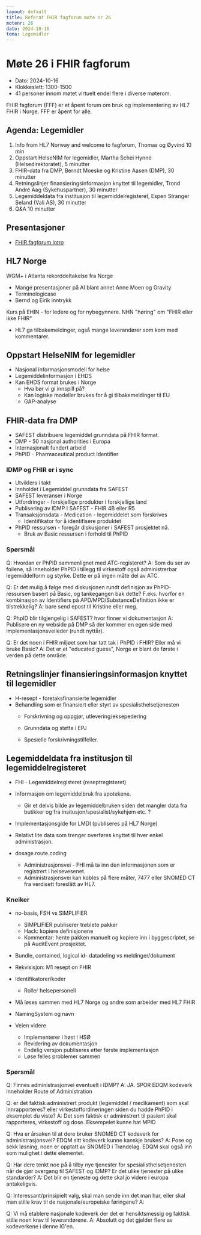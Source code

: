 ```yaml
---
layout: default
title: Referat FHIR fagforum møte nr 26
motenr: 26
dato: 2024-10-16
tema: Legemidler
---
```


# Møte 26 i FHIR fagforum

* Dato: 2024-10-16
* Klokkeslett: 1300-1500
* 41 personer innom møtet virtuelt endel flere i diverse møterom.

FHIR fagforum (FFF) er et åpent forum om bruk og implementering av HL7 FHIR i Norge. FFF er åpent for alle.

## Agenda: Legemidler

1. Info from HL7 Norway and welcome to fagforum, Thomas og Øyvind 10 min
2. Oppstart HelseNIM for legemidler, Martha Schei Hynne (Helsedirektoratet), 5 minutter
3. FHIR-data fra DMP, Berndt Moeske og Kristine Aasen (DMP), 30 minutter
4. Retningslinjer finansieringsinformasjon knyttet til legemidler, Trond André Aag (Sykehuspartner), 30 minutter
5. Legemiddeldata fra institusjon til legemiddelregisteret, Espen Stranger Seland (Vali AS), 30 minutter
6. Q&A 10 minutter

## Presentasjoner

* [FHIR fagforum intro](../docs/FHIR-faglig-forum/presentasjon/2024-10-16-FHIR-fagforum-26.pdf)

## HL7 Norge

WGM+ i Atlanta rekorddeltakelse fra Norge

* Mange presentasjoner på AI blant annet Anne Moen og Gravity
* Terminologicase
* Bernd og Eirik inntrykk

Kurs på EHIN - for ledere og for nybegynnere.
NHN "høring" om "FHIR eller ikke FHIR"

* HL7 ga tilbakemeldinger, også mange leverandører som kom med kommentarer.

## Oppstart HelseNIM for legemidler

* Nasjonal informasjonsmodell for helse
* Legemiddelinformasjon i EHDS
* Kan EHDS format brukes i Norge
  * Hva bør vi gi innspill på?
  * Kan logiske modeller brukes for å gi tilbakemeldinger til EU
  * GAP-analyse

## FHIR-data fra DMP

* SAFEST distribuere legemiddel grunndata på FHIR format.
* DMP - 50 nasjonal authorities i Europa
* Internasjonalt fundert arbeid
* PhPID - Pharmaceutical product Identifier

### IDMP og FHIR er i sync

* Utviklers i takt
* Innholdet i Legemiddel grunndata fra SAFEST
* SAFEST leveranser i Norge
* Utfordringer - forskjellige produkter i forskjellige land
* Publisering av IDMP I SAFEST - FHIR 4B eller R5
* Transaksjonsdata - Medication - legemiddelet som forskrives
  * Identifikator for å identifisere produktet
* PhPID ressursen - foregår diskusjoner i SAFEST prosjektet nå.
  * Bruk av Basic ressursen i forhold til PhPID

### Spørsmål

Q: Hvordan er PhPID sammenlignet med ATC-registeret?
A: Som du ser av foilene, så inneholder PhPID i tillegg til virkestoff også administrerbar legemiddelform og styrke. Dette er på ingen måte del av ATC.

Q: Er det mulig å følge med diskusjonen rundt definisjon av PhPID-ressursen basert på Basic, og tankegangen bak dette? F.eks. hvorfor en kombinasjon av Identifiers på APD/MPD/SubstanceDefinition ikke er tilstrekkelig?
A:  bare send epost til Kristine eller meg.

Q: PhpID blir tilgjengelig i SAFEST? hvor finner vi dokumentasjon
A: Publisere en ny webside på DMP så der kommer en egen side med implementasjonsveileder (rundt nyttår).

Q: Er det noen i FHIR miljøet som har tatt tak i PhPID i FHIR? Eller må vi bruke Basic?
A: Det er et "educated guess", Norge er blant de første i verden på dette område.

## Retningslinjer finansieringsinformasjon knyttet til legemidler

* H-resept - foretaksfinansierte legemidler
* Behandling som er finansiert eller styrt av spesialisthelsetjenesten
  * Forskrivning og oppgjør, utlevering/eksepedering
  * Grunndata og støtte i EPJ
  
  * Spesielle forskrivningstilfeller.

## Legemiddeldata fra institusjon til legemiddelregisteret

* FHI - Legemiddelregisteret (reseptregisteret)
* Informasjon om legemiddelbruk fra apotekene.
  * Gir et delvis bilde av legemiddelbruken siden det mangler data fra butikker og fra insitusjon/spesialist/sykehjem etc. ?

* Implementasjonsgide for LMDI (publiseres på HL7 Norge)
* Relativt lite data som trenger overføres knyttet til hver enkel administrasjon.
* dosage.route.coding
  * Administrasjonsvei - FHI må ta inn den informasjonen som er registrert i helsevesenet.
  * Administrasjonsvei kan kobles på flere måter, 7477 eller SNOMED CT fra verdisett foreslått av HL7.

### Kneiker

* no-basis, FSH vs SIMPLIFIER
  * SIMPLIFIER publiserer trøblete pakker
  * Hack: kopiere definisjonene
  * Kommentar: hente pakken manuelt og kopiere inn i byggescriptet, se på AuditEvent prosjektet.
* Bundle, contained, logical id- datadeling vs meldinger/dokument
* Rekvisisjon: M1 resept on FHIR
* Identifikatorer/koder
  * Roller helsepersonell
* Må løses sammen med HL7 Norge og andre som arbeider med HL7 FHIR
* NamingSystem og navn

* Veien videre
  * Implementerer i høst i HSØ
  * Revidering av dokumentasjon
  * Endelig versjon publiseres etter første implementasjon
  * Løse felles problemer sammen

### Spørsmål

Q: Finnes administrasjonvei eventuelt i IDMP?
A: JA. SPOR EDQM kodeverk inneholder Route of Administration

Q: er det faktisk administrert produkt (legemiddel / medikament) som skal innrapporteres? eller virkestoffordineringen siden du hadde PhPID i eksemplet du viste?
A: Det som faktisk er administrert til pasient skal rapporteres, virkestoff og dose. Eksempelet kunne hat MPID

Q: Hva er årsaken til at dere bruker SNOMED CT kodeverk for  administrasjonsvei? EDQM sitt kodeverk kunne kanskje brukes?
A: Pose og sekk løsning, noen er opptatt av SNOMED i Trøndelag. EDQM skal også inn som mulighet i dette elementet.

Q: Har dere tenkt noe på å tilby nye tjenester for spesialisthelsetjenesten når de gjør overgang til SAFEST og IDMP? Er det ulike tjenester på ulike standarder?
A: Det blir en tjeneste og dette skal jo videre i europa antakeligvis.

Q: Interessant/prinsipielt valg, skal man sende inn det man har, eller skal man stille krav til de nasjonale/europeiske føringene?
A: 

Q: Vi må etablere nasjonale kodeverk der det er hensiktsmessig og faktisk stille noen krav til leverandørene.
A: Absolutt og det gjelder flere av kodeverkene i denne IG'en.
